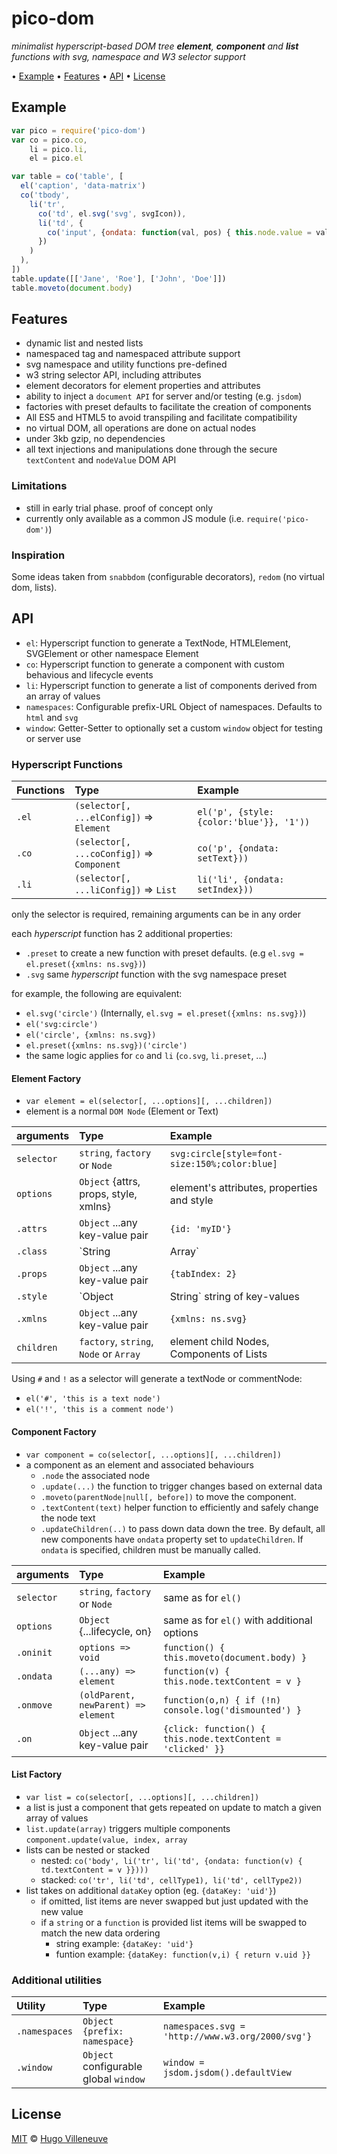 <!-- markdownlint-disable MD004 MD007 MD010 MD012 MD041 MD022 MD024 MD032 -->

# pico-dom

*minimalist hyperscript-based DOM tree **element**, **component** and **list** functions with svg, namespace and W3 selector support*

• [Example](#example) • [Features](#features) • [API](#api) • [License](#license)

## Example

```javascript
var pico = require('pico-dom')
var co = pico.co,
    li = pico.li,
    el = pico.el

var table = co('table', [
  el('caption', 'data-matrix')
  co('tbody',
    li('tr',
      co('td', el.svg('svg', svgIcon)),
      li('td', {
        co('input', {ondata: function(val, pos) { this.node.value = val }}
      })
    )
  ),
])
table.update([['Jane', 'Roe'], ['John', 'Doe']])
table.moveto(document.body)
```

## Features

* dynamic list and nested lists
* namespaced tag and namespaced attribute support
* svg namespace and utility functions pre-defined
* w3 string selector API, including attributes
* element decorators for element properties and attributes
* ability to inject a `document API` for server and/or testing (e.g. `jsdom`)
* factories with preset defaults to facilitate the creation of components
* All ES5 and HTML5 to avoid transpiling and facilitate compatibility
* no virtual DOM, all operations are done on actual nodes
* under 3kb gzip, no dependencies
* all text injections and manipulations done through the secure `textContent` and `nodeValue` DOM API

### Limitations

* still in early trial phase. proof of concept only
* currently only available as a common JS module (i.e. `require('pico-dom')`)


### Inspiration

Some ideas taken from `snabbdom` (configurable decorators), `redom` (no virtual dom, lists).


## API

* `el`: Hyperscript function to generate a TextNode, HTMLElement, SVGElement or other namespace Element
* `co`: Hyperscript function to generate a component with custom behavious and lifecycle events
* `li`: Hyperscript function to generate a list of components derived from an array of values
* `namespaces`: Configurable prefix-URL Object of namespaces. Defaults to `html` and `svg`
* `window`: Getter-Setter to optionally set a custom `window` object for testing or server use

### Hyperscript Functions

Functions    | Type                                       | Example
:--------    | :---                                       | :----
`.el`        | `(selector[, ...elConfig])` => `Element`   | `el('p', {style: {color:'blue'}}, '1'))`
`.co`        | `(selector[, ...coConfig])` => `Component` | `co('p', {ondata: setText}))`
`.li`        | `(selector[, ...liConfig])` => `List`      | `li('li', {ondata: setIndex}))`
only the selector is required, remaining arguments can be in any order

each *hyperscript* function has 2 additional properties:
* `.preset` to create a new function with preset defaults. (e.g `el.svg = el.preset({xmlns: ns.svg})`)
* `.svg` same *hyperscript* function with the svg namespace preset

for example, the following are equivalent:
* `el.svg('circle')` (Internally, `el.svg = el.preset({xmlns: ns.svg})`)
* `el('svg:circle')`
* `el('circle', {xmlns: ns.svg})`
* `el.preset({xmlns: ns.svg})('circle')`
* the same logic applies for `co` and `li` (`co.svg`, `li.preset`, ...)


#### Element Factory

* `var element = el(selector[, ...options][, ...children])`
* element is a normal `DOM Node` (Element or Text)

arguments  | Type                                    | Example
:--------  | :---                                    | :----
`selector` | `string`, `factory` or `Node`           | `svg:circle[style=font-size:150%;color:blue]`
`options`  | `Object` {attrs, props, style, xmlns}   | element's attributes, properties and style
`.attrs`   | `Object` ...any key-value pair          | `{id: 'myID'}`
`.class`   | `String | Array`                        | `['.button', customClass]`
`.props`   | `Object` ...any key-value pair          | `{tabIndex: 2}`
`.style`   | `Object|String` string of key-values    | `{color:'blue'}` or `font-size:150%;color:blue`
`.xmlns`   | `Object` ...any key-value pair          | `{xmlns: ns.svg}`
`children` | `factory`, `string`, `Node` or `Array`  | element child Nodes, Components of Lists

Using `#` and `!` as a selector will generate a textNode or commentNode:
* `el('#', 'this is a text node')`
* `el('!', 'this is a comment node')`


#### Component Factory

* `var component = co(selector[, ...options][, ...children])`
* a component as an element and associated behaviours
  * `.node` the associated node
  * `.update(...)` the function to trigger changes based on external data
  * `.moveto(parentNode|null[, before])` to move the component.
  * `.textContent(text)` helper function to efficiently and safely change the node text
  * `.updateChildren(..)` to pass down data down the tree. By default, all new components have `ondata` property set to `updateChildren`. If `ondata` is specified, children must be manually called.

arguments    | Type                                      | Example
:--------    | :---                                      | :----
`selector`   | `string`, `factory` or `Node`             | same as for `el()`
`options`    | `Object` {...lifecycle, on}               | same as for `el()` with additional options
`.oninit`    | `options => void`                         | `function() { this.moveto(document.body) }`
`.ondata`    | `(...any) => element`                     | `function(v) { this.node.textContent = v }`
`.onmove`    | `(oldParent, newParent) => element`       | `function(o,n) { if (!n) console.log('dismounted') }`
`.on`        | `Object` ...any key-value pair            | `{click: function() { this.node.textContent = 'clicked' }}`


#### List Factory

* `var list = co(selector[, ...options][, ...children])`
* a list is just a component that gets repeated on update to match a given array of values
* `list.update(array)` triggers multiple components `component.update(value, index, array`
* lists can be nested or stacked
  * nested: `co('body', li('tr', li('td', {ondata: function(v) { td.textContent = v }})))`
  * stacked: `co('tr', li('td', cellType1), li('td', cellType2))`
* list takes on additional `dataKey` option (eg. `{dataKey: 'uid'}`)
  * if omitted, list items are never swapped but just updated with the new value
  * if a `string` or a `function` is provided list items will be swapped to match the new data ordering
    * string example: `{dataKey: 'uid'}`
    * funtion example: `{dataKey: function(v,i) { return v.uid }}`


### Additional utilities

Utility       | Type                                  | Example
:--------     | :---                                  | :----
`.namespaces` | `Object {prefix: namespace}`          | `namespaces.svg = 'http://www.w3.org/2000/svg'}`
`.window`     | `Object` configurable global `window` | `window = jsdom.jsdom().defaultView`


## License

[MIT](http://www.opensource.org/licenses/MIT) © [Hugo Villeneuve](https://github.com/hville)
